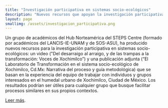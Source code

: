 ```yaml
---
title: "Investigación participativa en sistemas socio-ecológicos"
description: "Nuevos recursos que apoyan la investigación participativa en sistemas socio-ecológicos"
layout: page
smallimg: /assets/investigacion_participativa.png
---
```


Un grupo de académicos del Hub Norteamérica del STEPS Centre (formado
por académicos del LANCIS-IE-UNAM y de SOS-ASU), ha producido nuevos
recursos para la investigación participativa en sistemas
socio-ecológicos: un video ("Del desarraigo al arraigo, y de las
trampas a la transformación: Voces de Xochimilco”) y una publicación
adjunta (“El Laboratorio de Transformación en el sistema
socio-ecológico de Xochimilco, Cd.Mx: Narrativa del proceso y guía
metodológica) que se basan en la experiencia del equipo de trabajar
con individuos y grupos interesados en el humedal urbano de
Xochimilco, Ciudad de México. Los resultados podrían ser útiles para
cualquier grupo que busque facilitar procesos similares en sus propios
contextos.


[Leer más](https://steps-centre.org/news/new-resources-support-participatory-research-in-socio-ecological-systems/).
